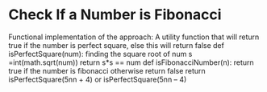 # Check If a Number is Fibonacci

Functional implementation of the approach: 
A utility function that will return true
if the number is perfect square, else this
will return false
def isPerfectSquare(num):
finding the square root of num
s =int(math.sqrt(num))
return s*s == num
def isFibonacciNumber(n):
return true if the number is fibonacci otherwise
return false
return isPerfectSquare(5nn + 4) or isPerfectSquare(5nn – 4)
